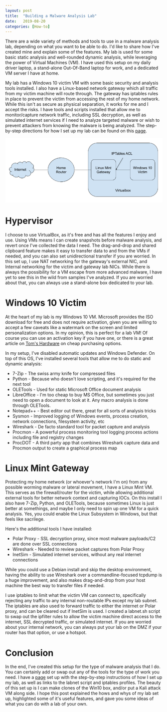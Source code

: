 ```yaml
---
layout: post
title:  "Building a Malware Analysis Lab"
date:   2019-08-20
categories: [How-to]
---
```


There are a wide variety of methods and tools to use in a malware analysis lab, depending on what you want to be able to do. I'd like to share how I've created mine and explain some of the features. My lab is used for some basic static analysis and well-rounded dynamic analysis, while leveraging the power of Virtual Machines (VM). I have used this setup on my daily driver laptop, a stand-alone Out-Of-Band laptop for work, and a dedicated VM server I have at home.

My lab has a Windows 10 victim VM with some basic security and analysis tools installed. I also have a Linux-based network gateway which all traffic from my victim machine will route through. The gateway has iptables rules in place to prevent the victim from accessing the rest of my home network. While this isn't as secure as physical separation, it works for me and I accept the risks. I have tools and scripts installed that allow me to monitor/capture network traffic, including SSL decryption, as well as simulated internet services if I need to analyze targeted malware or wish to prevent attackers from knowing the malware is being analyzed. The step-by-step directions for how I set up my lab can be found on this [page](/malware-lab).

![My Lab](/assets/malware-lab.png)

# Hypervisor
I choose to use VirtualBox, as it's free and has all the features I enjoy and use. Using VMs means I can create snapshots before malware analysis, and revert once I've collected the data I need. The drag-and-drop and shared clipboard feature makes it easy to transfer data to and from the VMs if needed, and you can also set unidirectional transfer if you are worried. In this set up, I use NAT networking for the gateway's external NIC, and Internal networking for the victim and gateway lab NICs. While there is always the possibility for a VM escape from more advanced malware, I have yet to see this in the wild from samples I've analyzed. If you are worried about that, you can always use a stand-alone box dedicated to your lab.

# Windows 10 Victim
At the heart of my lab is my Windows 10 VM. Microsoft provides the ISO download for free and does not require activation, given you are willing to accept a few caveats like a watermark on the screen and limited personalization options. In my opinion, this is perfect for a lab VM! Of course you can use an activation key if you have one, or there is a great article on [Tom's Hardware](https://www.tomshardware.com/reviews/get-windows-10-free-or-cheap,5717.html) on cheap purchasing options.

In my setup, I've disabled automatic updates and Windows Defender. On top of this OS, I've installed several tools that allow me to do static and dynamic analysis:

* 7-Zip - The swiss army knife for compressed files
* Python - Because who doesn't love scripting, and it's required for the next tool
* OLETools - Used for static Microsoft Office document analysis
* LibreOffice - I'm too cheap to buy MS Office, but sometimes you just need to open a document to look at it. Any macro analysis is done through OLETools.
* Notepad++ - Best editor out there, great for all sorts of analysis tricks
* Sysmon - Improved logging of Windows events, process creation, network connections, filesystem activity, etc
* Wireshark - De facto standard tool for packet capture and analysis
* Procmon - A powerful process monitoring tool logging process actions including file and registry changes
* ProcDOT - A third party app that combines Wireshark capture data and Procmon output to create a graphical process map

# Linux Mint Gateway
Protecting my home network (or whoever's network I'm on) from any possible worming malware or lateral movement, I have a Linux Mint VM. This serves as the firewall/router for the victim, while allowing additional external tools for better network context and capturing IOCs. On this install I also have 7-Zip, Python, and OLETools, because sometimes Linux is just better at somethings, and maybe I only need to spin up one VM for a quick analysis. Yes, you could enable the Linux Subsystem in Windows, but that feels like sacrilege. 

Here's the additional tools I have installed:

* Polar Proxy - SSL decryption proxy, since most malware payloads/C2 are done over SSL connections
* Wireshark - Needed to review packet captures from Polar Proxy
* InetSim - Simulated internet services, without any real internet connections

While you could use a Debian install and skip the desktop environment, having the ability to use Wireshark over a commandline-focused tcpdump is a huge improvement, and also makes drag-and-drop from your host machine the best way to transfer files if needed.

I use iptables to limit what the victim VM can connect to, specifically rejecting any traffic to any internal non-routable IPs except my lab subnet. The iptables are also used to forward traffic to either the internet or Polar proxy, and can be cleared out if InetSim is used. I created a labnet.sh script to swap out the ipfilter rules to allow the victim machine direct access to the internet, SSL decrypted traffic, or simulated internet. If you are worried about your internal network, you can always put your lab on the DMZ if your router has that option, or use a hotspot.

# Conclusion
In the end, I've created this setup for the type of malware analysis that I do. You can certainly add or swap out any of the tools for the type of work you need. I have a [page](/malware-lab) set up with the step-by-step instructions of how I set up my lab, as well as links to the labnet script and iptables profiles. The beauty of this set up is I can make clones of the Win10 box, and/or put a Kali attack VM along side. I hope this post explained the hows and whys of my lab set up, highlighted some of it's useful features, and gave you some ideas of what you can do with a lab of your own.




